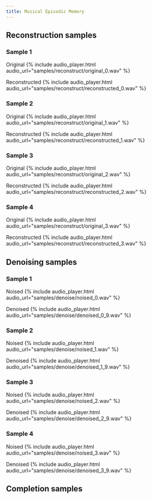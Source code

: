 ```yaml
---
title: Musical Episodic Memory
---
```


## Reconstruction samples

### Sample 1
Original
{% include audio_player.html audio_url="samples/reconstruct/original_0.wav" %}

Reconstructed
{% include audio_player.html audio_url="samples/reconstruct/reconstructed_0.wav" %}

### Sample 2
Original
{% include audio_player.html audio_url="samples/reconstruct/original_1.wav" %}

Reconstructed
{% include audio_player.html audio_url="samples/reconstruct/reconstructed_1.wav" %}

### Sample 3
Original
{% include audio_player.html audio_url="samples/reconstruct/original_2.wav" %}

Reconstructed
{% include audio_player.html audio_url="samples/reconstruct/reconstructed_2.wav" %}

### Sample 4
Original
{% include audio_player.html audio_url="samples/reconstruct/original_3.wav" %}

Reconstructed
{% include audio_player.html audio_url="samples/reconstruct/reconstructed_3.wav" %}

## Denoising samples

### Sample 1
Noised
{% include audio_player.html audio_url="samples/denoise/noised_0.wav" %}

Denoised
{% include audio_player.html audio_url="samples/denoise/denoised_0_9.wav" %}

### Sample 2
Noised
{% include audio_player.html audio_url="samples/denoise/noised_1.wav" %}

Denoised
{% include audio_player.html audio_url="samples/denoise/denoised_1_9.wav" %}

### Sample 3
Noised
{% include audio_player.html audio_url="samples/denoise/noised_2.wav" %}

Denoised
{% include audio_player.html audio_url="samples/denoise/denoised_2_9.wav" %}

### Sample 4
Noised
{% include audio_player.html audio_url="samples/denoise/noised_3.wav" %}

Denoised
{% include audio_player.html audio_url="samples/denoise/denoised_3_9.wav" %}

## Completion samples

